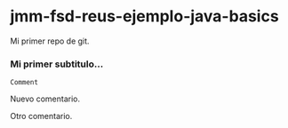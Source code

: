 # jmm-fsd-reus-ejemplo-java-basics
Mi primer repo de git.

### Mi primer subtitulo...

```
Comment
```

Nuevo comentario.

Otro comentario.
